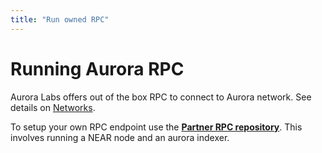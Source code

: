 ```yaml
---
title: "Run owned RPC"
---
```


# Running Aurora RPC

Aurora Labs offers out of the box RPC to connect to Aurora network. See details on [Networks](https://doc.aurora.dev/develop/networks).

To setup your own RPC endpoint use the **[Partner RPC repository](https://github.com/aurora-is-near/partner-relayer-deploy)**. This involves running a NEAR node and an aurora indexer.

<!-- ## Hardware requirements -->
